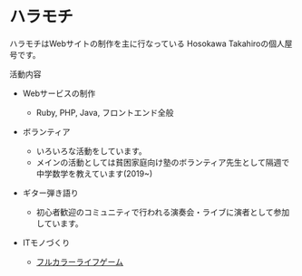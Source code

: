 # ハラモチ


ハラモチはWebサイトの制作を主に行なっている
Hosokawa Takahiroの個人屋号です。


活動内容
- Webサービスの制作
  - Ruby, PHP, Java, フロントエンド全般

- ボランティア
  - いろいろな活動をしています。
  - メインの活動としては貧困家庭向け塾のボランティア先生として隔週で中学数学を教えています(2019~)

- ギター弾き語り
  - 初心者歓迎のコミュニティで行われる演奏会・ライブに演者として参加しています。

- ITモノづくり
  - [フルカラーライフゲーム](https://hosokawat.github.io/full_color_life_led/)
